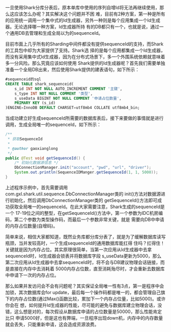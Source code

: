 一旦使用Shark分库分表后，原本单库中使用的序列自增Id将无法再继续使用，那么这应该怎么办呢？其实解决这个问题并不困 难，目前有2种方案，第一种是所有的应用统一调用一个集中式的Id生成器，另外一种则是每个应用集成一个Id生成器。无论选择哪一种方案，Id生成器所持 有的DB都只有一个，也就是说，通过一个通用DB去管理和生成全局以为的sequenceId。

目前市面上几乎所有的Sharding中间件都没有提供sequenceId的支持，而Shark的工具包中却为大家提供了支持。Shark选 择的是每个应用都集成一个Id生成器，而没有采用集中式Id生成器，因为在分布式场景下，多一个外围系统依赖就意味着多一分风险。那么究竟应该如何使用 Shark提供的Id生成器呢？首先我们需要单独准备一个全局DB出来，然后使用Shark提供的建表语句，如下所示：
```Sql
#sequenceid的sql
CREATE TABLE shark_sequenceid(
	s_id INT NOT NULL AUTO_INCREMENT COMMENT '主键',
	s_type INT NOT NULL COMMENT '类型',
	s_useData BIGINT NOT NULL COMMENT '申请占位数量',
	PRIMARY KEY (s_id)
)ENGINE=InnoDB DEFAULT CHARSET=utf8mb4 COLLATE utf8mb4_bin;
```

当成功建立好生成sequenceId所需要的数据库表后，接下来要做的事情就是进行调用，生成全局唯一的sequenceId，如下所示：
```Java
/**
 * 获取SequenceId
 * 
 * @author gaoxianglong
 */
public @Test void getSequenceId() {
    /* 初始化数据源信息 */
    DbConnectionManager.init("account", "pwd", "url", "driver");
    System.out.println(SequenceIDManger.getSequenceId(1, 1, 5000));
}
```

上述程序示例中，首先需要调用com.gxl.shark.util.sequence.DbConnectionManager类的 init()方法对数据源进行初始化，然后调用DbConnectionManager类的 getSequenceId()方法即可成功获取全局唯一的sequenceId。在此大家需要注意，Shark生成的sequenceId是一个 17-19位之间的整型，在getSequenceId()方法中，第一个参数为IDC机房编码，第二个参数为类型操作码，而最后一个参数非常关键，就是 需要向DB中申请的内存占位数量(自增码)。

简单来说，相信大家都知道，既然业务库都分库分表了，就是为了缓解数据库读写瓶颈，当并发较高时，一个生成sequenceId的通用数据库能扛得 住吗？扛得住！关键就是因为内存占位。其实原理很简单，当第一次应用从Id生成器中去拿sequenceId时，Id生成器会锁表并将数据库字段 s_useData更新为5000，那么第二次应用从Id生成器中去拿sequenceId时，将不会与DB建议物理会话链接，而是直接在内存中去消耗着 5000内存占位数，直至消耗殆尽时，才会重新去数据库中申请下一次的内存占位。

那么如果并发访问会不会有问题呢？其实保证全局唯一性有3点，第一是程序中会加锁，其次数据库会for update，最后每一个操作码都是唯一的，都会管理自己旗下的内存占位数(通过Max()函数比较，累加下一个内存占位量，比如5000)。或许你会在 想，如何提升Id生成器的性能，尽可能的避免与数据库建立物理会话，没错，这么想是对的，每次假设从数据库申请的占位数量是50000，那么性能肯定比只 申请5000好，但是这也有弊端，一旦程序出现down机，内存中的内存数量就会丢失，只能重新申请，这会造成资源浪费。